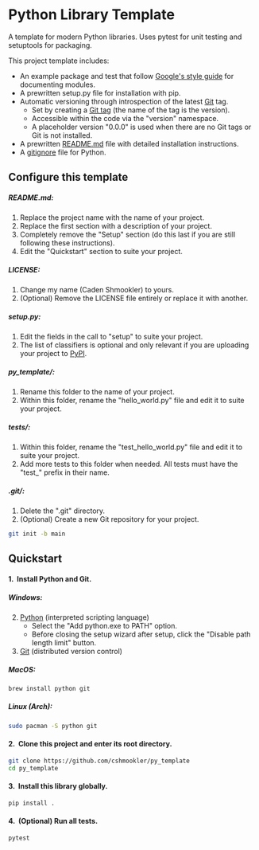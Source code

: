 # **Python Library Template**

A template for modern Python libraries. Uses pytest for unit testing and setuptools for packaging.

This project template includes:

- An example package and test that follow [Google's style guide](https://github.com/google/styleguide/blob/gh-pages/pyguide.md#38-comments-and-docstrings) for documenting modules.
- A prewritten setup.py file for installation with pip.
- Automatic versioning through introspection of the latest [Git](https://git-scm.com/) tag.
    - Set by creating a [Git tag](https://git-scm.com/book/en/v2/Git-Basics-Tagging) (the name of the tag is the version).
    - Accessible within the code via the "version" namespace.
    - A placeholder version "0.0.0" is used when there are no Git tags or Git is not installed.
- A prewritten [README.md](https://en.wikipedia.org/wiki/README) file with detailed installation instructions.
- A [gitignore](https://github.com/github/gitignore) file for Python.

## Configure this template

##### README.md:

1. Replace the project name with the name of your project.
2. Replace the first section with a description of your project.
3. Completely remove the "Setup" section (do this last if you are still following these instructions).
4. Edit the "Quickstart" section to suite your project.

##### LICENSE:

1. Change my name (Caden Shmookler) to yours.
2. (Optional) Remove the LICENSE file entirely or replace it with another.

##### setup.py:

1. Edit the fields in the call to "setup" to suite your project.
2. The list of classifiers is optional and only relevant if you are uploading your project to [PyPI](https://pypi.org/).

##### py_template/:

1. Rename this folder to the name of your project.
2. Within this folder, rename the "hello_world.py" file and edit it to suite your project.

##### tests/:

1. Within this folder, rename the "test_hello_world.py" file and edit it to suite your project.
2. Add more tests to this folder when needed.  All tests must have the "test_" prefix in their name.

##### .git/:

1. Delete the ".git" directory.
2. (Optional) Create a new Git repository for your project.

```bash
git init -b main
```

## Quickstart

#### 1.&nbsp; Install Python and Git.

##### Windows:

2. [Python](https://python.org/downloads/) (interpreted scripting language)
    - Select the "Add python.exe to PATH" option.
    - Before closing the setup wizard after setup, click the "Disable path length limit" button.
1. [Git](https://git-scm.com/downloads/) (distributed version control)

##### MacOS:

```zsh
brew install python git
```

##### Linux (Arch):

```bash
sudo pacman -S python git
```

#### 2.&nbsp; Clone this project and enter its root directory.

```bash
git clone https://github.com/cshmookler/py_template
cd py_template
```

#### 3.&nbsp; Install this library globally.

```bash
pip install .
```

#### 4.&nbsp; (Optional) Run all tests.

```bash
pytest
```
